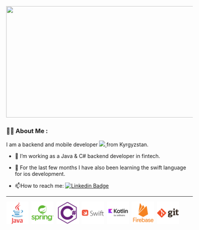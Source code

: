 <div align="center">
  <a href="#">
  <img src="https://media.giphy.com/media/dWesBcTLavkZuG35MI/giphy.gif" width="600" height="300"/>
  </a>
</div>

### :man_technologist: About Me :
I am a backend and mobile developer  <a href="#"> <img src="https://media.giphy.com/media/WUlplcMpOCEmTGBtBW/giphy.gif" width="30"> </a> from Kyrgyzstan. 

- :telescope: I’m working as a Java & C# backend developer in fintech.

- :seedling: For the last few months I have also been learning the swift language for ios development.

- :mailbox:How to reach me: [![Linkedin Badge](https://img.shields.io/badge/-kakbar-blue?style=flat&logo=Linkedin&logoColor=white)](https://www.linkedin.com/in/%D1%82%D0%B5%D0%BC%D0%B8%D1%80%D0%BB%D0%B0%D0%BD-%D1%82%D0%BE%D0%BA%D1%82%D0%BE%D1%81%D1%83%D0%BD%D0%BE%D0%B2-99492a211/)

---

<div>

  <img src="https://github.com/devicons/devicon/blob/master/icons/java/java-original-wordmark.svg" width="60" height="60"/>&nbsp;
  <img src="https://github.com/devicons/devicon/blob/master/icons/spring/spring-original-wordmark.svg" width="60" height="60"/>&nbsp;
  <img src="https://github.com/devicons/devicon/blob/master/icons/csharp/csharp-line.svg" width="60" height="60"/>&nbsp;
  <img src="https://github.com/devicons/devicon/blob/master/icons/swift/swift-original-wordmark.svg" width="60" height="60"/>&nbsp;
  <img src="https://github.com/devicons/devicon/blob/master/icons/kotlin/kotlin-original-wordmark.svg" width="60" height="60"/>&nbsp;
  <img src="https://github.com/devicons/devicon/blob/master/icons/firebase/firebase-plain-wordmark.svg" width="60" height="60"/>&nbsp;
  <img src="https://github.com/devicons/devicon/blob/master/icons/git/git-original-wordmark.svg" width="60" height="60"/>&nbsp;&nbsp;
</div>

